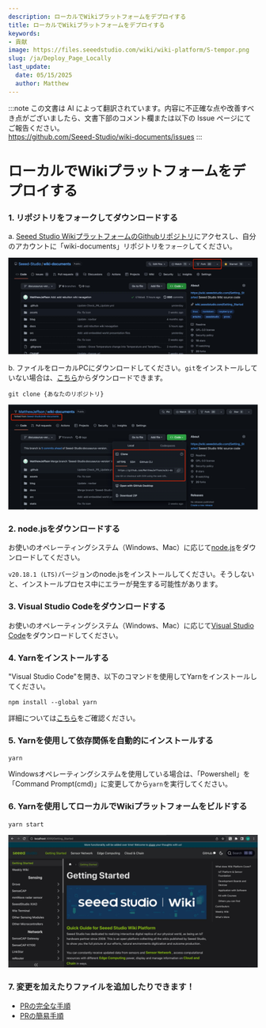 ```yaml
---
description: ローカルでWikiプラットフォームをデプロイする
title: ローカルでWikiプラットフォームをデプロイする
keywords:
- 貢献
image: https://files.seeedstudio.com/wiki/wiki-platform/S-tempor.png
slug: /ja/Deploy_Page_Locally
last_update:
  date: 05/15/2025
  author: Matthew
---
```

:::note
この文書は AI によって翻訳されています。内容に不正確な点や改善すべき点がございましたら、文書下部のコメント欄または以下の Issue ページにてご報告ください。  
https://github.com/Seeed-Studio/wiki-documents/issues
:::

# ローカルでWikiプラットフォームをデプロイする

### 1. リポジトリをフォークしてダウンロードする

a. [Seeed Studio WikiプラットフォームのGithubリポジトリ](https://github.com/Seeed-Studio/wiki-documents/tree/docusaurus-version)にアクセスし、自分のアカウントに「wiki-documents」リポジトリを`フォーク`してください。

![image1](./1.jpg)

b. ファイルをローカルPCにダウンロードしてください。`git`をインストールしていない場合は、[こちら](https://git-scm.com/)からダウンロードできます。

```
git clone {あなたのリポジトリ}
```

![image2](./2.jpg)

### 2. node.jsをダウンロードする

お使いのオペレーティングシステム（Windows、Mac）に応じて[node.js](https://nodejs.org/en/download/)をダウンロードしてください。

`v20.18.1 (LTS)`バージョンのnode.jsをインストールしてください。そうしないと、インストールプロセス中にエラーが発生する可能性があります。

### 3. Visual Studio Codeをダウンロードする

お使いのオペレーティングシステム（Windows、Mac）に応じて[Visual Studio Code](https://code.visualstudio.com/Download)をダウンロードしてください。

### 4. Yarnをインストールする

"Visual Studio Code"を開き、以下のコマンドを使用してYarnをインストールしてください。

```
npm install --global yarn
```

詳細については[こちら](https://classic.yarnpkg.com/lang/en/docs/install/#windows-stable)をご確認ください。

### 5. Yarnを使用して依存関係を自動的にインストールする

```
yarn
```

Windowsオペレーティングシステムを使用している場合は、「Powershell」を「Command Prompt(cmd)」に変更してから`yarn`を実行してください。

### 6. Yarnを使用してローカルでWikiプラットフォームをビルドする

```
yarn start
```

![image3](./3.jpg)

### 7. 変更を加えたりファイルを追加したりできます！

- [PRの完全な手順](/full_steps_pull_request)
- [PRの簡易手順](/quick_pull_request)